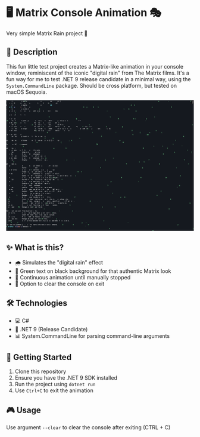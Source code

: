 # 🖥️ Matrix Console Animation 🎭

Very simple Matrix Rain project 👾

## 📜 Description

This fun little test project creates a Matrix-like animation in your console window, reminiscent of the iconic "digital rain" from The Matrix films. It's a fun way for me to test .NET 9 release candidate in a minimal way, using the `System.CommandLine` package. Should be cross platform, but tested on macOS Sequoia.

![screenshot](./img/ss.png)

## ✨ What is this?

- 🌧️ Simulates the "digital rain" effect
- 🎨 Green text on black background for that authentic Matrix look
- 🔄 Continuous animation until manually stopped
- 🧹 Option to clear the console on exit

## 🛠️ Technologies

- 💻 C# 
- 🔷 .NET 9 (Release Candidate)
- 📊 System.CommandLine for parsing command-line arguments

## 🚀 Getting Started

1. Clone this repository
2. Ensure you have the .NET 9 SDK installed
3. Run the project using `dotnet run`
4. Use `Ctrl+C` to exit the animation

## 🎮 Usage
Use argument `--clear` to clear the console after exiting (CTRL + C)